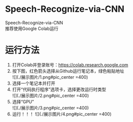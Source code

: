 # Speech-Recognize-via-CNN
 Speech-Recognize-via-CNN  
 推荐使用Google Colab运行  
# 运行方法  
 1. 打开Colab并登录账号：https://colab.research.google.com
 2. 按下图，红色箭头选择从Github运行笔记本，绿色粘贴地址  
 ![](./展示图片/1.png#pic_center =400)
 3. 选择一个笔记本并打开  
 4. 打开“代码执行程序”选项卡，选择更改运行时类型  
 ![](./展示图片/2.png#pic_center =400)
 5. 选择“GPU”  
 ![](./展示图片/3.png#pic_center =400)
 6. 运行！！！ 
 ![](./展示图片/4.png#pic_center =400)
